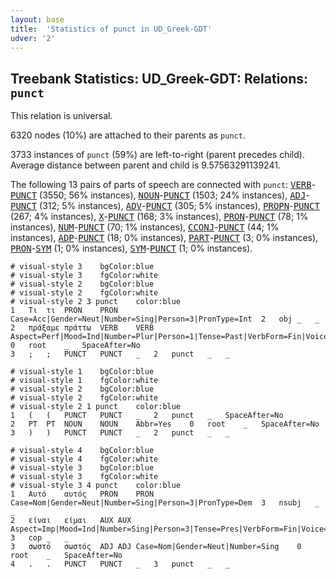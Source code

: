```yaml
---
layout: base
title:  'Statistics of punct in UD_Greek-GDT'
udver: '2'
---
```


## Treebank Statistics: UD_Greek-GDT: Relations: `punct`

This relation is universal.

6320 nodes (10%) are attached to their parents as `punct`.

3733 instances of `punct` (59%) are left-to-right (parent precedes child).
Average distance between parent and child is 9.57563291139241.

The following 13 pairs of parts of speech are connected with `punct`: <tt><a href="el_gdt-pos-VERB.html">VERB</a></tt>-<tt><a href="el_gdt-pos-PUNCT.html">PUNCT</a></tt> (3550; 56% instances), <tt><a href="el_gdt-pos-NOUN.html">NOUN</a></tt>-<tt><a href="el_gdt-pos-PUNCT.html">PUNCT</a></tt> (1503; 24% instances), <tt><a href="el_gdt-pos-ADJ.html">ADJ</a></tt>-<tt><a href="el_gdt-pos-PUNCT.html">PUNCT</a></tt> (312; 5% instances), <tt><a href="el_gdt-pos-ADV.html">ADV</a></tt>-<tt><a href="el_gdt-pos-PUNCT.html">PUNCT</a></tt> (305; 5% instances), <tt><a href="el_gdt-pos-PROPN.html">PROPN</a></tt>-<tt><a href="el_gdt-pos-PUNCT.html">PUNCT</a></tt> (267; 4% instances), <tt><a href="el_gdt-pos-X.html">X</a></tt>-<tt><a href="el_gdt-pos-PUNCT.html">PUNCT</a></tt> (168; 3% instances), <tt><a href="el_gdt-pos-PRON.html">PRON</a></tt>-<tt><a href="el_gdt-pos-PUNCT.html">PUNCT</a></tt> (78; 1% instances), <tt><a href="el_gdt-pos-NUM.html">NUM</a></tt>-<tt><a href="el_gdt-pos-PUNCT.html">PUNCT</a></tt> (70; 1% instances), <tt><a href="el_gdt-pos-CCONJ.html">CCONJ</a></tt>-<tt><a href="el_gdt-pos-PUNCT.html">PUNCT</a></tt> (44; 1% instances), <tt><a href="el_gdt-pos-ADP.html">ADP</a></tt>-<tt><a href="el_gdt-pos-PUNCT.html">PUNCT</a></tt> (18; 0% instances), <tt><a href="el_gdt-pos-PART.html">PART</a></tt>-<tt><a href="el_gdt-pos-PUNCT.html">PUNCT</a></tt> (3; 0% instances), <tt><a href="el_gdt-pos-PRON.html">PRON</a></tt>-<tt><a href="el_gdt-pos-SYM.html">SYM</a></tt> (1; 0% instances), <tt><a href="el_gdt-pos-SYM.html">SYM</a></tt>-<tt><a href="el_gdt-pos-PUNCT.html">PUNCT</a></tt> (1; 0% instances).


~~~ conllu
# visual-style 3	bgColor:blue
# visual-style 3	fgColor:white
# visual-style 2	bgColor:blue
# visual-style 2	fgColor:white
# visual-style 2 3 punct	color:blue
1	Τι	τι	PRON	PRON	Case=Acc|Gender=Neut|Number=Sing|Person=3|PronType=Int	2	obj	_	_
2	πράξαμε	πράττω	VERB	VERB	Aspect=Perf|Mood=Ind|Number=Plur|Person=1|Tense=Past|VerbForm=Fin|Voice=Act	0	root	_	SpaceAfter=No
3	;	;	PUNCT	PUNCT	_	2	punct	_	_

~~~


~~~ conllu
# visual-style 1	bgColor:blue
# visual-style 1	fgColor:white
# visual-style 2	bgColor:blue
# visual-style 2	fgColor:white
# visual-style 2 1 punct	color:blue
1	(	(	PUNCT	PUNCT	_	2	punct	_	SpaceAfter=No
2	ΡΤ	ΡΤ	NOUN	NOUN	Abbr=Yes	0	root	_	SpaceAfter=No
3	)	)	PUNCT	PUNCT	_	2	punct	_	_

~~~


~~~ conllu
# visual-style 4	bgColor:blue
# visual-style 4	fgColor:white
# visual-style 3	bgColor:blue
# visual-style 3	fgColor:white
# visual-style 3 4 punct	color:blue
1	Αυτό	αυτός	PRON	PRON	Case=Nom|Gender=Neut|Number=Sing|Person=3|PronType=Dem	3	nsubj	_	_
2	είναι	είμαι	AUX	AUX	Aspect=Imp|Mood=Ind|Number=Sing|Person=3|Tense=Pres|VerbForm=Fin|Voice=Pass	3	cop	_	_
3	σωστό	σωστός	ADJ	ADJ	Case=Nom|Gender=Neut|Number=Sing	0	root	_	SpaceAfter=No
4	.	.	PUNCT	PUNCT	_	3	punct	_	_

~~~


